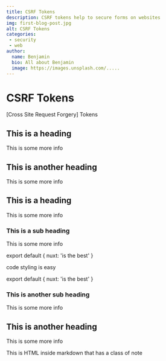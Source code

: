 ```yaml
---
title: CSRF Tokens
description: CSRF tokens help to secure forms on websites
img: first-blog-post.jpg
alt: CSRF Tokens
categories:
 - security
 - web
author:
  name: Benjamin
  bio: All about Benjamin
  image: https://images.unsplash.com/.....
---
```


# CSRF Tokens

[Cross Site Request Forgery] Tokens


## This is a heading

This is some more info

## This is another heading

This is some more info

## This is a heading

This is some more info

### This is a sub heading

This is some more info

export default {
  nuxt: 'is the best'
}

<p>code styling is easy</p>

export default {
  nuxt: 'is the best'
}

### This is another sub heading

This is some more info

<info-box>
  <template #info-box>
    This is a vue component inside markdown using slots
  </template>
</info-box>

## This is another heading

This is some more info

<div class="bg-blue-500 text-white p-4 mb-4">
  This is HTML inside markdown that has a class of note
</div>
